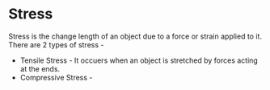 # Stress

Stress is the change length of an object due to a force or strain applied to it. There are 2 types of stress - 

- Tensile Stress - It occuers when an object is stretched by forces acting at the ends.
- Compressive Stress - 